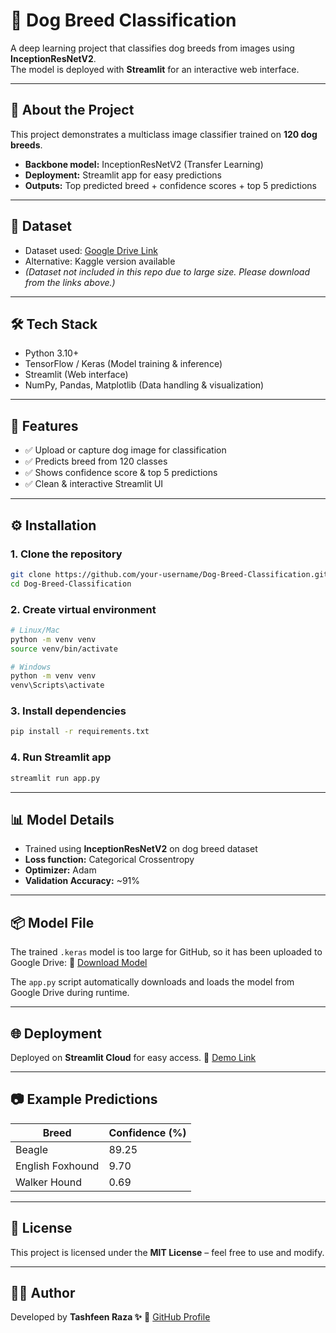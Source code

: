 # 🐶 Dog Breed Classification

A deep learning project that classifies dog breeds from images using **InceptionResNetV2**.  
The model is deployed with **Streamlit** for an interactive web interface.

---

## 📌 About the Project
This project demonstrates a multiclass image classifier trained on **120 dog breeds**.

- **Backbone model:** InceptionResNetV2 (Transfer Learning)  
- **Deployment:** Streamlit app for easy predictions  
- **Outputs:** Top predicted breed + confidence scores + top 5 predictions  

---

## 📂 Dataset
- Dataset used: [Google Drive Link](https://drive.google.com/drive/folders/1z31bsh7gNrUiwameOEWhqtWNZuKEdKQ7)  
- Alternative: Kaggle version available  
- *(Dataset not included in this repo due to large size. Please download from the links above.)*

---

## 🛠️ Tech Stack
- Python 3.10+  
- TensorFlow / Keras (Model training & inference)  
- Streamlit (Web interface)  
- NumPy, Pandas, Matplotlib (Data handling & visualization)  

---

## 🚀 Features
- ✅ Upload or capture dog image for classification  
- ✅ Predicts breed from 120 classes  
- ✅ Shows confidence score & top 5 predictions  
- ✅ Clean & interactive Streamlit UI  

---

## ⚙️ Installation

### 1. Clone the repository
```bash
git clone https://github.com/your-username/Dog-Breed-Classification.git
cd Dog-Breed-Classification
````

### 2. Create virtual environment

```bash
# Linux/Mac
python -m venv venv
source venv/bin/activate

# Windows
python -m venv venv
venv\Scripts\activate
```

### 3. Install dependencies

```bash
pip install -r requirements.txt
```

### 4. Run Streamlit app

```bash
streamlit run app.py
```

---

## 📊 Model Details

* Trained using **InceptionResNetV2** on dog breed dataset
* **Loss function:** Categorical Crossentropy
* **Optimizer:** Adam
* **Validation Accuracy:** \~91%

---

## 📦 Model File

The trained `.keras` model is too large for GitHub, so it has been uploaded to Google Drive:
🔗 [Download Model](https://drive.google.com/file/d/18TWbFawj2xcVtXvoYrWxiskJRr38oOpi/view?usp=drive_link)

The `app.py` script automatically downloads and loads the model from Google Drive during runtime.

---

## 🌐 Deployment

Deployed on **Streamlit Cloud** for easy access.
🔗 [Demo Link](https://dog-breed-classifierr.streamlit.app/)

---

## 📷 Example Predictions

| Breed            | Confidence (%) |
| ---------------- | -------------- |
| Beagle           | 89.25          |
| English Foxhound | 9.70           |
| Walker Hound     | 0.69           |

---

## 📜 License

This project is licensed under the **MIT License** – feel free to use and modify.

---

## 👨‍💻 Author

Developed by **Tashfeen Raza ✨**
🔗 [GitHub Profile](https://github.com/tashfeenraza297)

```
